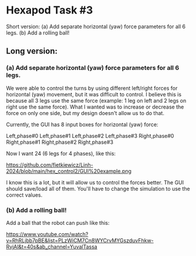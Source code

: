 # Hexapod Task #3

Short version: 
(a) Add separate horizontal (yaw) force parameters for all 6 legs.
(b) Add a rolling ball!

## Long version: 

### (a) Add separate horizontal (yaw) force parameters for all 6 legs.

We were able to control the turns by using different left/right forces for horizontal (yaw) movement, but it was difficult to control. I believe this is because all 3 legs use the same force (example: 1 leg on left and 2 legs on right use the same force). What I wanted was to increase or decrease the force on only one side, but my design doesn't allow us to do that.

Currently, the GUI has 8 input boxes for horizontal (yaw) force:

Left,phase#0 Left,phase#1 Left,phase#2 Left,phase#3
Right,phase#0 Right,phase#1 Right,phase#2 Right,phase#3

Now I want 24 (6 legs for 4 phases), like this:

https://github.com/fietkiewicz/Linh-2024/blob/main/hex_control2/GUI%20example.png

I know this is a lot, but it will allow us to control the forces better. The GUI should save/load all of them. You'll have to change the simulation to use the correct values.

### (b) Add a rolling ball!

Add a ball that the robot can push like this:

https://www.youtube.com/watch?v=RhRLjbb7pBE&list=PLzWiCM7Cn8WYCrvMYGszduvFhkw-RvjAl&t=40s&ab_channel=YuvalTassa

